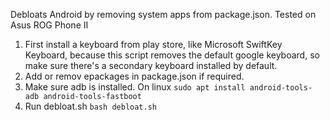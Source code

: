 Debloats Android by removing system apps from package.json. Tested on Asus ROG Phone II

1. First install a keyboard from play store, like Microsoft SwiftKey Keyboard, because this script removes the default google keyboard, so make sure there's a secondary keyboard installed by default.
2. Add or remov epackages in package.json if required.
3. Make sure adb is installed. On linux `sudo apt install android-tools-adb android-tools-fastboot`
4. Run debloat.sh `bash debloat.sh`